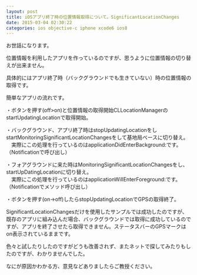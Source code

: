 ```yaml
---
layout: post
title: iOSアプリ終了時の位置情報取得について。SignificantLocationChanges
date: 2015-03-04 02:30:22
categories: ios objective-c iphone xcode6 ios8
---
```

<!-- {% raw %} -->
<p>お世話になります。</p>

<p>位置情報を利用したアプリを作っているのですが、思うように位置情報の切り替えが出来ません。</p>

<p>具体的にはアプリ終了時（バックグラウンドでも生きていない）時の位置情報の取得です。</p>

<p>簡単なアプリの流れです。</p>

<p>・ボタンを押す(off>on)と位置情報の取得開始CLLocationManagerのstartUpdatingLocationで取得開始。</p>

<p>・バックグラウンド、アプリ終了時はstopUpdatingLocationをしstartMonitoringSignificantLocationChangesをして基地局ベースに切り替え。<br>
　実際にこの処理を行っているのはapplicationDidEnterBackground:です。（Notificationで呼び出し）</p>

<p>・フォアグラウンドに来た時はMonitoringSignificantLocationChangesをし、startUpDatingLocationに切り替え。<br>
　実際にこの処理を行っているのはapplicationWillEnterForeground:です。（Notificationでメソッド呼び出し）</p>

<p>・ボタンを押す(on->off)したらstopUpdatingLocationでGPSの取得終了。</p>

<p>SignificantLocationChangesだけを使用したサンプルでは成功したのですが、既存のアプリに組み込んだ場合、バックグラウンドでは取得に成功しているのですが、アプリを終了させたら取得できません。ステータスバーのGPSマークはon表示されているままです。</p>

<p>色々と試したりしたのですがどうも改善されず、またネットで探してみたりもしたのですが、わかりませんでした。</p>

<p>なにが原因かわかる方、意見などありましたらご教授ください。</p>
<!-- {% endraw %} -->
